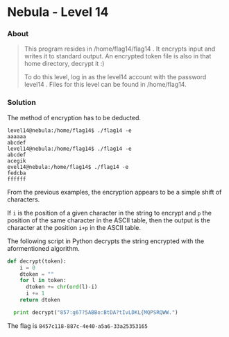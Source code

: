 # Nebula - Level 14

### About ###

>This program resides in /home/flag14/flag14 . It encrypts input and writes it to standard output. An encrypted token file is also in that home directory, decrypt it :)
>
>To do this level, log in as the level14 account with the password level14 . Files for this level can be found in /home/flag14.

### Solution ###

The method of encryption has to be deducted. 

```
level14@nebula:/home/flag14$ ./flag14 -e
aaaaaa
abcdef
level14@nebula:/home/flag14$ ./flag14 -e
abcdef
acegik
evel14@nebula:/home/flag14$ ./flag14 -e
fedcba
ffffff
```

From the previous examples, the encryption appears to be a simple shift of characters.

If `i` is the position of a given character in the string to encrypt and `p` the position of the same character in the ASCII table, then the output is the character at the position `i+p` in the ASCII table.

The following script in Python decrypts the string encrypted with the aformentioned algorithm.

```python
def decrypt(token):
    i = 0
    dtoken = ""
    for l in token:
      dtoken += chr(ord(l)-i)
      i += 1
    return dtoken

  print decrypt("857:g67?5ABBo:BtDA?tIvLDKL{MQPSRQWW.")
```

The flag is `8457c118-887c-4e40-a5a6-33a25353165`